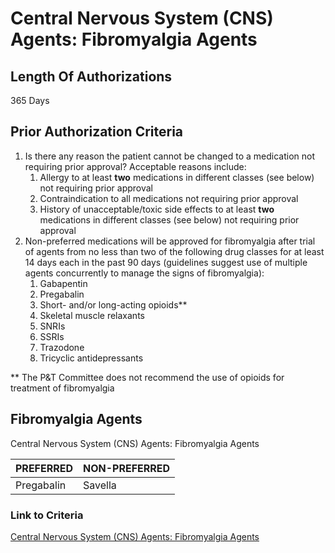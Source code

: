 # Central Nervous System (CNS) Agents: Fibromyalgia Agents

## Length Of Authorizations

365 Days

## Prior Authorization Criteria

1.  Is there any reason the patient cannot be changed to a medication not requiring prior approval? Acceptable reasons include:
    1.  Allergy to at least **two** medications in different classes (see below) not requiring prior approval
    2.  Contraindication to all medications not requiring prior approval
    3.  History of unacceptable/toxic side effects to at least **two** medications in different classes (see below) not requiring prior approval
2.  Non-preferred medications will be approved for fibromyalgia after trial of agents from no less than two of the following drug classes for at least 14 days each in the past 90 days (guidelines suggest use of multiple agents concurrently to manage the signs of fibromyalgia):
    1.  Gabapentin
    2.  Pregabalin
    3.  Short- and/or long-acting opioids\*\*
    4.  Skeletal muscle relaxants
    5.  SNRIs
    6.  SSRIs
    7.  Trazodone
    8.  Tricyclic antidepressants

\*\* The P&T Committee does not recommend the use of opioids for treatment of fibromyalgia

## Fibromyalgia Agents

Central Nervous System (CNS) Agents: Fibromyalgia Agents

| PREFERRED  | NON-PREFERRED |
|------------|---------------|
| Pregabalin | Savella       |

### Link to Criteria

[Central Nervous System (CNS) Agents: Fibromyalgia Agents](https://pharmacy.medicaid.ohio.gov/sites/default/files/20220415_UPDL_Criteria_FINAL.pdf#page=33)
